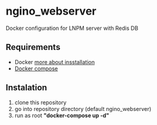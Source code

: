 # ngino_webserver
Docker configuration for LNPM server with Redis DB


## Requirements
* Docker [more about insstallation](https://docs.docker.com/engine/installation)
* [Docker compose](https://github.com/docker/compose)


## Instalation
1. clone this repository
2. go into repository directory (default ngino_webserver)
3. run as root **"docker-compose up -d"**